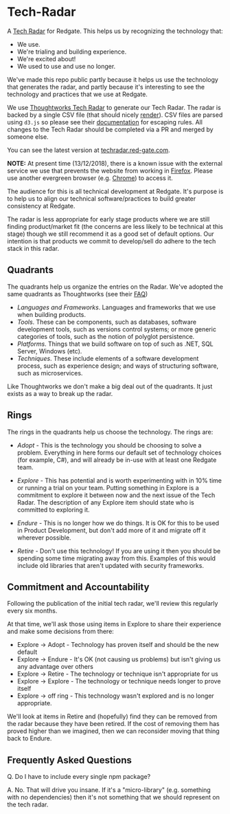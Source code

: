 # Tech-Radar

A [Tech Radar](https://radar.thoughtworks.com/?sheetId=https%3A%2F%2Fraw.githubusercontent.com%2Fred-gate%2FTech-Radar%2Fmaster%2Fradar.csv) for Redgate. This helps us by recognizing the technology that:
* We use.
* We're trialing and building experience.
* We're excited about!
* We used to use and use no longer.

We've made this repo public partly because it helps us use the technology that generates the radar, and partly because it's interesting to see the technology and practices that we use at Redgate.

We use [Thoughtworks Tech Radar](https://radar.thoughtworks.com/) to generate our Tech Radar. The radar is backed by a single CSV file (that should nicely [render](https://help.github.com/articles/rendering-csv-and-tsv-data/)). CSV files are parsed using `d3.js` so please see their [documentation](https://d3-wiki.readthedocs.io/zh_CN/master/CSV/) for escaping rules. All changes to the Tech Radar should be completed via a PR and merged by someone else.

You can see the latest version at [techradar.red-gate.com](http://techradar.red-gate.com).

**NOTE:** At present time (13/12/2018), there is a known issue with the external service we use that prevents the website from working in [Firefox](https://www.mozilla.org/en-GB/firefox/). Please use another evergreen browser (e.g. [Chrome](https://www.google.com/chrome/)) to access it.

The audience for this is all technical development at Redgate. It's purpose is to help us to align our technical software/practices to build greater consistency at Redgate. 

The radar is less appropriate for early stage products where we are still finding product/market fit (the concerns are less likely to be technical at this stage) though we still recommend it as a good set of default options. Our intention is that products we commit to develop/sell do adhere to the tech stack in this radar.

## Quadrants

The quadrants help us organize the entries on the Radar. We've adopted the same quadrants as Thoughtworks (see their [FAQ](https://www.thoughtworks.com/radar/faq))

* *Languages and Frameworks*. Languages and frameworks that we use when building products.
* *Tools*. These can be components, such as databases, software development tools, such as versions control systems; or more generic categories of tools, such as the notion of polyglot persistence.
* *Platforms*. Things that we build software on top of such as .NET, SQL Server, Windows (etc).
* *Techniques*. These include elements of a software development process, such as experience design; and ways of structuring software, such as microservices.

Like Thoughtworks we don't make a big deal out of the quadrants. It just exists as a way to break up the radar.

## Rings

The rings in the quadrants help us choose the technology. The rings are:

* *Adopt* - This is the technology you should be choosing to solve a problem. Everything in here forms our default set of technology choices (for example, C#), and will already be in-use with at least one Redgate team.

* *Explore* - This has potential and is worth experimenting with in 10% time or running a trial on your team. Putting something in Explore is a commitment to explore it between now and the next issue of the Tech Radar. The description of any Explore item should state who is committed to exploring it.

* *Endure* - This is no longer how we do things. It is OK for this to be used in Product Development, but don't add more of it and migrate off it wherever possible.

* *Retire* - Don't use this technology! If you are using it then you should be spending some time migrating away from this. Examples of this would include old libraries that aren't updated with security frameworks.

## Commitment and Accountability

Following the publication of the initial tech radar, we'll review this regularly every six months.

At that time, we'll ask those using items in Explore to share their experience and make some decisions from there:
* Explore -> Adopt - Technology has proven itself and should be the new default
* Explore -> Endure - It's OK (not causing us problems) but isn't giving us any advantage over others
* Explore -> Retire - The technology or technique isn't appropriate for us
* Explore -> Explore - The technology or technique needs longer to prove itself
* Explore -> off ring - This technology wasn't explored and is no longer appropriate.

We'll look at items in Retire and (hopefully) find they can be removed from the radar because they have been retired. If the cost of removing them has proved higher than we imagined, then we can reconsider moving that thing back to Endure.

## Frequently Asked Questions

Q. Do I have to include every single npm package?

A. No. That will drive you insane. If it's a "micro-library" (e.g. something with no dependencies) then it's not something that we should represent on the tech radar.
